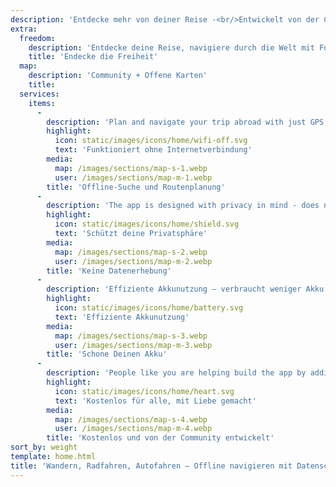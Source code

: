 ```yaml
---
description: 'Entdecke mehr von deiner Reise -<br/>Entwickelt von der Community'
extra:
  freedom:
    description: 'Entdecke deine Reise, navigiere durch die Welt mit Fokus auf Datenschutz und Community.'
    title: 'Endecke die Freiheit'
  map:
    description: 'Community + Offene Karten'
    title:
  services:
    items:
      - 
        description: 'Plan and navigate your trip abroad with just GPS, no need for mobile data. Search waypoints while on distant hiking trails or bike paths.'
        highlight:
          icon: static/images/icons/home/wifi-off.svg
          text: 'Funktioniert ohne Internetverbindung'
        media:
          map: /images/sections/map-s-1.webp
          user: /images/sections/map-m-1.webp
        title: 'Offline-Suche und Routenplanung'
      - 
        description: 'The app is designed with privacy in mind - does not identify people, does not track you, and does not collect any information. CoMaps was also audited by <span class="text-icon"><svg viewBox="0 0 19 19"><use href="#icon-exodus"></use></svg> [Exodus](https://reports.exodus-privacy.eu.org/reports/app.comaps.google/latest/).'
        highlight:
          icon: static/images/icons/home/shield.svg
          text: 'Schützt deine Privatsphäre'
        media:
          map: /images/sections/map-s-2.webp
          user: /images/sections/map-m-2.webp
        title: 'Keine Datenerhebung'
      - 
        description: 'Effiziente Akkunutzung – verbraucht weniger Akku als andere Navigationsapps.'
        highlight:
          icon: static/images/icons/home/battery.svg
          text: 'Effiziente Akkunutzung'
        media:
          map: /images/sections/map-s-3.webp
          user: /images/sections/map-m-3.webp
        title: 'Schone Deinen Akku'
      - 
        description: 'People like you are helping build the app by adding locations to <span class="text-icon"><svg viewBox="0 0 19 19"><use href="#icon-open-street-map"></use></svg> [OpenStreetMap](https://openstreetmap.org)</span>, giving feedback on features, and contributing code on <span class="text-icon"><svg viewbox="0 0 4.233 4.233"> <use href="#icon-codeberg"></use></svg> [Codeberg](https://codeberg.org/comaps)</span> to create great maps together. The project is a fork of Organic Maps and Maps.Me, and driven by an open-source community.'
        highlight:
          icon: static/images/icons/home/heart.svg
          text: 'Kostenlos für alle, mit Liebe gemacht'
        media:
          map: /images/sections/map-s-4.webp
          user: /images/sections/map-m-4.webp
        title: 'Kostenlos und von der Community entwickelt'
sort_by: weight
template: home.html
title: 'Wandern, Radfahren, Autofahren – Offline navigieren mit Datenschutz'
---
```

